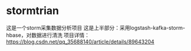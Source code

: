 # stormtrian
这是一个storm采集数据分析项目
这是上半部分：采用logstash-kafka-storm-hbase，对数据进行清洗
项目详情：https://blog.csdn.net/qq_35688140/article/details/89643204
